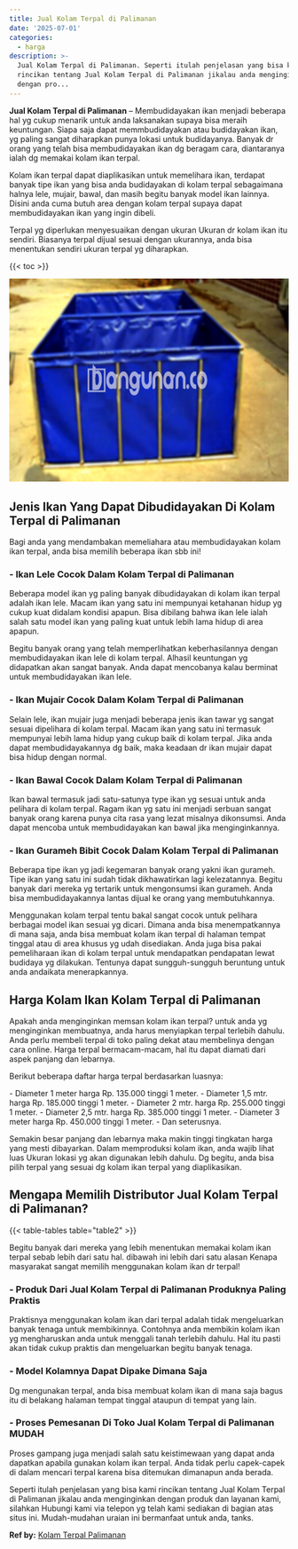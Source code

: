 ```yaml
---
title: Jual Kolam Terpal di Palimanan
date: '2025-07-01'
categories:
  - harga
description: >-
  Jual Kolam Terpal di Palimanan. Seperti itulah penjelasan yang bisa kami
  rincikan tentang Jual Kolam Terpal di Palimanan jikalau anda menginginkan
  dengan pro...
---
```


**Jual Kolam Terpal di Palimanan** – Membudidayakan ikan menjadi beberapa hal yg cukup menarik untuk anda laksanakan supaya bisa meraih keuntungan. Siapa saja dapat memmbudidayakan atau budidayakan ikan, yg paling sangat diharapkan punya lokasi untuk budidayanya. Banyak dr orang yang telah bisa membudidayakan ikan dg beragam cara, diantaranya ialah dg memakai kolam ikan terpal.

Kolam ikan terpal dapat diaplikasikan untuk memelihara ikan, terdapat banyak tipe ikan yang bisa anda budidayakan di kolam terpal sebagaimana halnya lele, mujair, bawal, dan masih begitu banyak model ikan lainnya. Disini anda cuma butuh area dengan kolam terpal supaya dapat membudidayakan ikan yang ingin dibeli.

Terpal yg diperlukan menyesuaikan dengan ukuran Ukuran dr kolam ikan itu sendiri. Biasanya terpal dijual sesuai dengan ukurannya, anda bisa menentukan sendiri ukuran terpal yg diharapkan.

{{< toc >}}

![Jual Kolam Terpal di Palimanan](/images/jual-kolam-terpal-13.png)

## Jenis Ikan Yang Dapat Dibudidayakan Di Kolam Terpal di Palimanan

Bagi anda yang mendambakan memeliahara atau membudidayakan kolam ikan terpal, anda bisa memilih beberapa ikan sbb ini!

### \- Ikan Lele Cocok Dalam Kolam Terpal di Palimanan

Beberapa model ikan yg paling banyak dibudidayakan di kolam ikan terpal adalah ikan lele. Macam ikan yang satu ini mempunyai ketahanan hidup yg cukup kuat didalam kondisi apapun. Bisa dibilang bahwa ikan lele ialah salah satu model ikan yang paling kuat untuk lebih lama hidup di area apapun.

Begitu banyak orang yang telah memperlihatkan keberhasilannya dengan membudidayakan ikan lele di kolam terpal. Alhasil keuntungan yg didapatkan akan sangat banyak. Anda dapat mencobanya kalau berminat untuk membudidayakan ikan lele.

### \- Ikan Mujair Cocok Dalam Kolam Terpal di Palimanan

Selain lele, ikan mujair juga menjadi beberapa jenis ikan tawar yg sangat sesuai dipelihara di kolam terpal. Macam ikan yang satu ini termasuk mempunyai lebih lama hidup yang cukup baik di kolam terpal. Jika anda dapat membudidayakannya dg baik, maka keadaan dr ikan mujair dapat bisa hidup dengan normal.

### \- Ikan Bawal Cocok Dalam Kolam Terpal di Palimanan

Ikan bawal termasuk jadi satu-satunya type ikan yg sesuai untuk anda pelihara di kolam terpal. Ragam ikan yg satu ini menjadi serbuan sangat banyak orang karena punya cita rasa yang lezat misalnya dikonsumsi. Anda dapat mencoba untuk membudidayakan kan bawal jika menginginkannya.

### \- Ikan Gurameh Bibit Cocok Dalam Kolam Terpal di Palimanan

Beberapa tipe ikan yg jadi kegemaran banyak orang yakni ikan gurameh. Tipe ikan yang satu ini sudah tidak dikhawatirkan lagi kelezatannya. Begitu banyak dari mereka yg tertarik untuk mengonsumsi ikan gurameh. Anda bisa membudidayakannya lantas dijual ke orang yang membutuhkannya.

Menggunakan kolam terpal tentu bakal sangat cocok untuk pelihara berbagai model ikan sesuai yg dicari. Dimana anda bisa menempatkannya di mana saja, anda bisa membuat kolam ikan terpal di halaman tempat tinggal atau di area khusus yg udah disediakan. Anda juga bisa pakai pemeliharaan ikan di kolam terpal untuk mendapatkan pendapatan lewat budidaya yg dilakukan. Tentunya dapat sungguh-sungguh beruntung untuk anda andaikata menerapkannya.

## Harga Kolam Ikan Kolam Terpal di Palimanan

Apakah anda menginginkan memsan kolam ikan terpal? untuk anda yg menginginkan membuatnya, anda harus menyiapkan terpal terlebih dahulu. Anda perlu membeli terpal di toko paling dekat atau membelinya dengan cara online. Harga terpal bermacam-macam, hal itu dapat diamati dari aspek panjang dan lebarnya.

Berikut beberapa daftar harga terpal berdasarkan luasnya:

\- Diameter 1 meter harga Rp. 135.000 tinggi 1 meter. - Diameter 1,5 mtr. harga Rp. 185.000 tinggi 1 meter. - Diameter 2 mtr. harga Rp. 255.000 tinggi 1 meter. - Diameter 2,5 mtr. harga Rp. 385.000 tinggi 1 meter. - Diameter 3 meter harga Rp. 450.000 tinggi 1 meter. - Dan seterusnya.

Semakin besar panjang dan lebarnya maka makin tinggi tingkatan harga yang mesti dibayarkan. Dalam memproduksi kolam ikan, anda wajib lihat luas Ukuran lokasi yg akan digunakan lebih dahulu. Dg begitu, anda bisa pilih terpal yang sesuai dg kolam ikan terpal yang diaplikasikan.

## Mengapa Memilih Distributor Jual Kolam Terpal di Palimanan?

{{< table-tables table="table2" >}}

Begitu banyak dari mereka yang lebih menentukan memakai kolam ikan terpal sebab lebih dari satu hal. dibawah ini lebih dari satu alasan Kenapa masyarakat sangat memilih menggunakan kolam ikan dr terpal!

### \- Produk Dari Jual Kolam Terpal di Palimanan Produknya Paling Praktis

Praktisnya menggunakan kolam ikan dari terpal adalah tidak mengeluarkan banyak tenaga untuk membikinnya. Contohnya anda membikin kolam ikan yg mengharuskan anda untuk menggali tanah terlebih dahulu. Hal itu pasti akan tidak cukup praktis dan mengeluarkan begitu banyak tenaga.

### \- Model Kolamnya Dapat Dipake Dimana Saja

Dg mengunakan terpal, anda bisa membuat kolam ikan di mana saja bagus itu di belakang halaman tempat tinggal ataupun di tempat yang lain.

### \- Proses Pemesanan Di Toko Jual Kolam Terpal di Palimanan MUDAH

Proses gampang juga menjadi salah satu keistimewaan yang dapat anda dapatkan apabila gunakan kolam ikan terpal. Anda tidak perlu capek-capek di dalam mencari terpal karena bisa ditemukan dimanapun anda berada.

Seperti itulah penjelasan yang bisa kami rincikan tentang Jual Kolam Terpal di Palimanan jikalau anda menginginkan dengan produk dan layanan kami, silahkan Hubungi kami via telepon yg telah kami sediakan di bagian atas situs ini. Mudah-mudahan uraian ini bermanfaat untuk anda, tanks.

**Ref by:** [Kolam Terpal Palimanan](https://id.wikipedia.org/wiki/Kolam)

